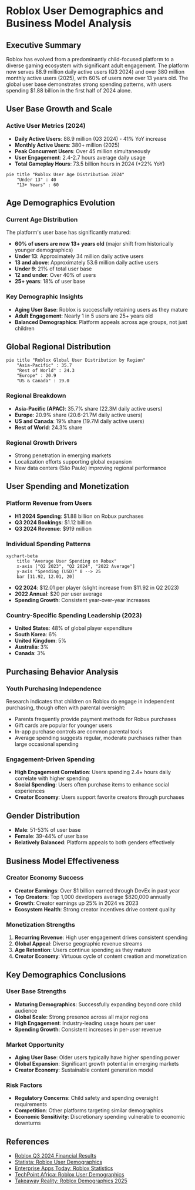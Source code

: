 # Roblox User Demographics and Business Model Analysis

## Executive Summary

Roblox has evolved from a predominantly child-focused platform to a diverse gaming ecosystem with significant adult engagement. The platform now serves 88.9 million daily active users (Q3 2024) and over 380 million monthly active users (2025), with 60% of users now over 13 years old. The global user base demonstrates strong spending patterns, with users spending $1.88 billion in the first half of 2024 alone.

## User Base Growth and Scale

### Active User Metrics (2024)
- **Daily Active Users**: 88.9 million (Q3 2024) - 41% YoY increase
- **Monthly Active Users**: 380+ million (2025)
- **Peak Concurrent Users**: Over 45 million simultaneously
- **User Engagement**: 2.4-2.7 hours average daily usage
- **Total Gameplay Hours**: 73.5 billion hours in 2024 (+22% YoY)

```mermaid
pie title "Roblox User Age Distribution 2024"
    "Under 13" : 40
    "13+ Years" : 60
```

## Age Demographics Evolution

### Current Age Distribution
The platform's user base has significantly matured:
- **60% of users are now 13+ years old** (major shift from historically younger demographics)
- **Under 13**: Approximately 34 million daily active users
- **13 and above**: Approximately 53.6 million daily active users
- **Under 9**: 21% of total user base
- **12 and under**: Over 40% of users
- **25+ years**: 18% of user base

### Key Demographic Insights
- **Aging User Base**: Roblox is successfully retaining users as they mature
- **Adult Engagement**: Nearly 1 in 5 users are 25+ years old
- **Balanced Demographics**: Platform appeals across age groups, not just children

## Global Regional Distribution

```mermaid
pie title "Roblox Global User Distribution by Region"
    "Asia-Pacific" : 35.7
    "Rest of World" : 24.3
    "Europe" : 20.9
    "US & Canada" : 19.0
```

### Regional Breakdown
- **Asia-Pacific (APAC)**: 35.7% share (22.3M daily active users)
- **Europe**: 20.9% share (20.6-21.7M daily active users)  
- **US and Canada**: 19% share (19.7M daily active users)
- **Rest of World**: 24.3% share

### Regional Growth Drivers
- Strong penetration in emerging markets
- Localization efforts supporting global expansion
- New data centers (São Paulo) improving regional performance

## User Spending and Monetization

### Platform Revenue from Users
- **H1 2024 Spending**: $1.88 billion on Robux purchases
- **Q3 2024 Bookings**: $1.12 billion
- **Q3 2024 Revenue**: $919 million

### Individual Spending Patterns
```mermaid
xychart-beta
    title "Average User Spending on Robux"
    x-axis ["Q2 2023", "Q2 2024", "2022 Average"]
    y-axis "Spending (USD)" 0 --> 25
    bar [11.92, 12.01, 20]
```

- **Q2 2024**: $12.01 per player (slight increase from $11.92 in Q2 2023)
- **2022 Annual**: $20 per user average
- **Spending Growth**: Consistent year-over-year increases

### Country-Specific Spending Leadership (2023)
- **United States**: 48% of global player expenditure
- **South Korea**: 6%
- **United Kingdom**: 5%
- **Australia**: 3%
- **Canada**: 3%

## Purchasing Behavior Analysis

### Youth Purchasing Independence
Research indicates that children on Roblox do engage in independent purchasing, though often with parental oversight:
- Parents frequently provide payment methods for Robux purchases
- Gift cards are popular for younger users
- In-app purchase controls are common parental tools
- Average spending suggests regular, moderate purchases rather than large occasional spending

### Engagement-Driven Spending
- **High Engagement Correlation**: Users spending 2.4+ hours daily correlate with higher spending
- **Social Spending**: Users often purchase items to enhance social experiences
- **Creator Economy**: Users support favorite creators through purchases

## Gender Distribution
- **Male**: 51-53% of user base
- **Female**: 39-44% of user base
- **Relatively Balanced**: Platform appeals to both genders effectively

## Business Model Effectiveness

### Creator Economy Success
- **Creator Earnings**: Over $1 billion earned through DevEx in past year
- **Top Creators**: Top 1,000 developers average $820,000 annually
- **Growth**: Creator earnings up 25% in 2024 vs 2023
- **Ecosystem Health**: Strong creator incentives drive content quality

### Monetization Strengths
1. **Recurring Revenue**: High user engagement drives consistent spending
2. **Global Appeal**: Diverse geographic revenue streams
3. **Age Retention**: Users continue spending as they mature
4. **Creator Economy**: Virtuous cycle of content creation and monetization

## Key Demographics Conclusions

### User Base Strengths
- **Maturing Demographics**: Successfully expanding beyond core child audience
- **Global Scale**: Strong presence across all major regions
- **High Engagement**: Industry-leading usage hours per user
- **Spending Growth**: Consistent increases in per-user revenue

### Market Opportunity
- **Aging User Base**: Older users typically have higher spending power
- **Global Expansion**: Significant growth potential in emerging markets
- **Creator Economy**: Sustainable content generation model

### Risk Factors
- **Regulatory Concerns**: Child safety and spending oversight requirements
- **Competition**: Other platforms targeting similar demographics
- **Economic Sensitivity**: Discretionary spending vulnerable to economic downturns

## References
- [Roblox Q3 2024 Financial Results](https://ir.roblox.com/news/news-details/2024/Roblox-Reports-Third-Quarter-2024-Financial-Results/default.aspx)
- [Statista: Roblox User Demographics](https://www.statista.com/statistics/1190869/roblox-games-users-global-distribution-age/)
- [Enterprise Apps Today: Roblox Statistics](https://www.enterpriseappstoday.com/stats/roblox-statistics.html)
- [TechPoint Africa: Roblox User Demographics](https://techpoint.africa/guide/roblox-user-demographics/)
- [Takeaway Reality: Roblox Demographics 2025](https://www.takeaway-reality.com/post/roblox-demographics-statistics)